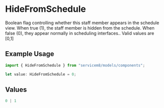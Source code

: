 # HideFromSchedule

Boolean flag controlling whether this staff member appears in the schedule view. When true (1), the staff member is hidden from the schedule. When false (0), they appear normally in scheduling interfaces..  Valid values are [0,1]

## Example Usage

```typescript
import { HideFromSchedule } from "servicem8/models/components";

let value: HideFromSchedule = 0;
```

## Values

```typescript
0 | 1
```